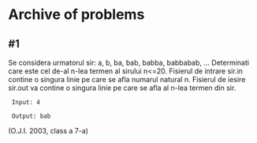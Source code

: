 # Archive of problems


## #1
Se considera urmatorul sir:
a, b, ba, bab, babba, babbabab, ...
Determinati care este cel de-al n-lea termen al sirului  n<=20.
Fisierul de intrare sir.in contine o singura linie pe care se afla numarul natural n.
Fisierul de iesire sir.out va contine o singura linie pe care se afla al
n-lea termen din sir.

     Input: 4

     Output: bab

(O.J.I. 2003, class a 7-a)

